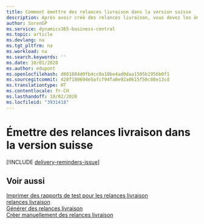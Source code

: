 ```yaml
---
title: Comment émettre des relances livraison dans la version suisse
description: Après avoir créé des relances livraison, vous devez les émettre et les imprimer afin de pouvoir envoyer des relances aux fournisseurs. Avant d'émettre les relances livraison, vous pouvez imprimer un rapport de test.
author: SorenGP
ms.service: dynamics365-business-central
ms.topic: article
ms.devlang: na
ms.tgt_pltfrm: na
ms.workload: na
ms.search.keywords: ''
ms.date: 10/01/2020
ms.author: edupont
ms.openlocfilehash: d801884d0fb4cc0a10be4ad0daa1505b1956b0f1
ms.sourcegitcommit: 428f180604e5afcf94fa0e92a0615f58c88e13cd
ms.translationtype: HT
ms.contentlocale: fr-CH
ms.lasthandoff: 10/02/2020
ms.locfileid: "3931418"
---
```

# <a name="issue-delivery-reminders-in-the-swiss-version"></a>Émettre des relances livraison dans la version suisse

[!INCLUDE [delivery-reminders-issue](../includes/ATCHDE/delivery-reminders-issue.md)]

## <a name="see-also"></a>Voir aussi

[Imprimer des rapports de test pour les relances livraison](how-to-print-test-reports-for-delivery-reminders.md)  
[relances livraison](delivery-reminders.md)  
[Générer des relances livraison](how-to-generate-delivery-reminders.md)  
[Créer manuellement des relances livraison](how-to-create-delivery-reminders-manually.md)  
